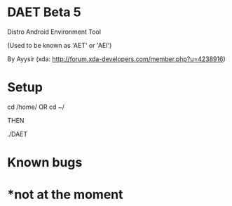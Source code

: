 DAET Beta 5
===

Distro Android Environment Tool

(Used to be known as 'AET' or 'AEI')

By Ayysir (xda: http://forum.xda-developers.com/member.php?u=4238916)


Setup
===
cd /home/<your system name> OR cd ~/

THEN

./DAET

Known bugs
===
*not at the moment
===


